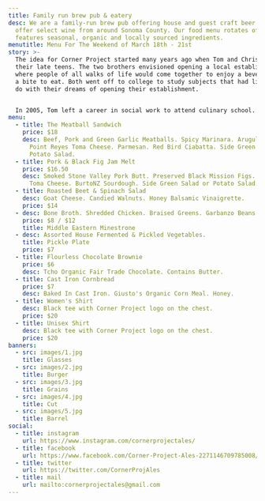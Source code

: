 ```yaml
---
title: Family run brew pub & eatery
desc: We are a family-run brew pub offering house and guest craft beer. We also
  offer select wine from around Sonoma County. Our food menu rotates often, and
  features seasonal, organic and locally sourced ingredients.
menutitle: Menu For The Weekend of March 18th - 21st
story: >-
  The idea for Corner Project started many years ago when Tom and Chris were in
  their late teens. The two brothers envisioned opening a local establishment
  where people of all walks of life would come together to enjoy a beverage and
  a bite to eat. Both went off to college to study subjects that had little to
  do with their dreams of opening their establishment.


  In 2005, Tom left a career in social work to attend culinary school. A few years later, Chris began brewing beer on his stove top while working in Silicon Valley for high tech companies as a software engineer. In early 2017, the two of them revisited their dream in a more serious mindset and brought the concept for Corner Project to fruition.
menu:
  - title: The Meatball Sandwich
    price: $18
    desc: Beef, Pork and Green Garlic Meatballs. Spicy Marinara. Arugula Pesto.
      Point Reyes Toma Cheese. Parmesan. Red Bird Ciabatta. Side Green Salad or
      Potato Salad.
  - title: Pork & Black Fig Jam Melt
    price: $16.50
    desc: Smoked Stone Valley Pork Butt. Preserved Black Mission Figs. Point Reyes
      Toma Cheese. BurtoNZ Sourdough. Side Green Salad or Potato Salad.
  - title: Roasted Beet & Spinach Salad
    desc: Goat Cheese. Candied Walnuts. Honey Balsamic Vinaigrette.
    price: $14
  - desc: Bone Broth. Shredded Chicken. Braised Greens. Garbanzo Beans. White Rice.
    price: $8 / $12
    title: Middle Eastern Minestrone
  - desc: Assorted House Fermented & Pickled Vegetables.
    title: Pickle Plate
    price: $7
  - title: Flourless Chocolate Brownie
    price: $6
    desc: Tcho Organic Fair Trade Chocolate. Contains Butter.
  - title: Cast Iron Cornbread
    price: $7
    desc: Baked In Cast Iron. Giusto's Organic Corn Meal. Honey.
  - title: Women's Shirt
    desc: Black tee with Corner Project logo on the chest.
    price: $20
  - title: Unisex Shirt
    desc: Black tee with Corner Project logo on the chest.
    price: $20
banners:
  - src: images/1.jpg
    title: Glasses
  - src: images/2.jpg
    title: Burger
  - src: images/3.jpg
    title: Grains
  - src: images/4.jpg
    title: Cut
  - src: images/5.jpg
    title: Barrel
social:
  - title: instagram
    url: https://www.instagram.com/cornerprojectales/
  - title: facebook
    url: https://www.facebook.com/Corner-Project-Ales-2271146709785008/
  - title: twitter
    url: https://twitter.com/CornerProjAles
  - title: mail
    url: mailto:cornerprojectales@gmail.com
---
```

